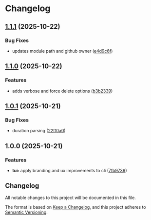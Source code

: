 # Changelog

## [1.1.1](https://github.com/kriscoleman/bonsai/compare/v1.1.0...v1.1.1) (2025-10-22)


### Bug Fixes

* updates module path and github owner ([e4d9c6f](https://github.com/kriscoleman/bonsai/commit/e4d9c6fdae60d980e7eaa853f2c47bd47b38ac52))

## [1.1.0](https://github.com/kriscoleman/bonsai/compare/v1.0.1...v1.1.0) (2025-10-22)


### Features

* adds verbose and force delete options ([b3b2339](https://github.com/kriscoleman/bonsai/commit/b3b233952c3c10132f9139c5131fc849ea29ecba))

## [1.0.1](https://github.com/kriscoleman/bonsai/compare/v1.0.0...v1.0.1) (2025-10-21)


### Bug Fixes

* duration parsing ([22ff0a0](https://github.com/kriscoleman/bonsai/commit/22ff0a0a70903387d46862a3405dabd94a263b6b))

## 1.0.0 (2025-10-21)


### Features

* **tui:** apply branding and ux improvements to cli ([7fb9739](https://github.com/kriscoleman/bonsai/commit/7fb9739f772a262ab78ff1f4aa4a78494264e54f))

## Changelog

All notable changes to this project will be documented in this file.

The format is based on [Keep a Changelog](https://keepachangelog.com/en/1.0.0/),
and this project adheres to [Semantic Versioning](https://semver.org/spec/v2.0.0.html).
